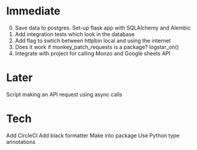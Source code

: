 # Immediate

0. Save data to postgres. Set-up flask app with SQLAlchemy and Alembic
1. Add integration tests which look in the database
2. Add flag to swtich between httpbin local and using the internet
3. Does it work if monkey_patch_requests is a package? logstar_on()
4. Integrate with project for calling Monzo and Google sheets API

# Later

Script making an API request using async calls

# Tech

Add CircleCI
Add black formatter
Make into package
Use Python type annotations
